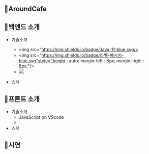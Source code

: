 ## 💙AroundCafe


## 💙백엔드 소개
 * 기술소개
   - <img src="https://img.shields.io/badge/Java-11-blue.svg/>
   - <img src="https://img.shields.io/badge/라벨-메시지-blue.svg"style="height : auto; margin-left : 8px; margin-right : 8px;"/>
   - <img src="https://img.shields.io/badge/Java-11-3766AB?style=flat"/>

 * 스택
## 💙프론트 소개
 * 기술소개
   - JavaScript on VScode
   - 
 * 스택
## 💙시연

